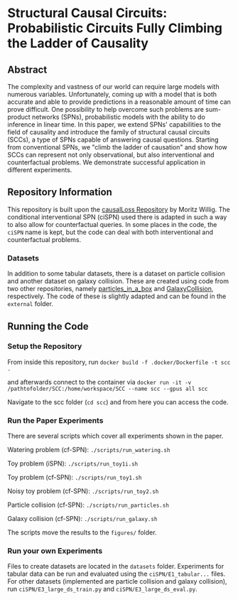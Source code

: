 # Structural Causal Circuits: Probabilistic Circuits Fully Climbing the Ladder of Causality

## Abstract
The complexity and vastness of our world can require large models with numerous variables. Unfortunately, coming up with a model that is both accurate and able to provide predictions in a reasonable amount of time can prove difficult. One possibility to help overcome such problems are sum-product networks (SPNs), probabilistic models with the ability to do inference in linear time. In this paper, we extend SPNs' capabilities to the field of causality and introduce the family of structural causal circuits (SCCs), a type of SPNs capable of answering causal questions. Starting from conventional SPNs, we "climb the ladder of causation" and show how SCCs can represent not only observational, but also interventional and counterfactual problems. We demonstrate successful application in different experiments.

## Repository Information

This repository is built upon the [causalLoss Repository](https://github.com/MoritzWillig/causalLoss) by Moritz Willig. The conditional interventional SPN (ciSPN) used there is adapted in such a way to also allow for counterfactual queries. In some places in the code, the `ciSPN` name is kept, but the code can deal with both interventional and counterfactual problems.

### Datasets

In addition to some tabular datasets, there is a dataset on particle collision and another dataset on galaxy collision. These are created using code from two other repositories, namely [particles_in_a_box](https://github.com/ineporozhnii/particles_in_a_box) and [GalaxyCollision](https://github.com/EnguerranVidal/GalaxyCollision/tree/main), respectively. The code of these is slightly adapted and can be found in the `external` folder.

## Running the Code

### Setup the Repository

From inside this repository, run
`docker build -f .docker/Dockerfile -t scc .`

and afterwards connect to the container via
`docker run -it -v /pathtofolder/SCC:/home/workspace/SCC --name scc --gpus all scc`

Navigate to the scc folder (`cd scc`) and from here you can access the code.

### Run the Paper Experiments

There are several scripts which cover all experiments shown in the paper.

Watering problem (cf-SPN):
`./scripts/run_watering.sh`

Toy problem (iSPN):
`./scripts/run_toy1i.sh`

Toy problem (cf-SPN):
`./scripts/run_toy1.sh`

Noisy toy problem (cf-SPN):
`./scripts/run_toy2.sh`

Particle collision (cf-SPN):
`./scripts/run_particles.sh`

Galaxy collision (cf-SPN):
`./scripts/run_galaxy.sh`

The scripts move the results to the `figures/` folder.

### Run your own Experiments

Files to create datasets are located in the `datasets` folder. Experiments for tabular data can be run and evaluated using the `ciSPN/E1_tabular...` files. For other datasets (implemented are particle collision and galaxy collision), run `ciSPN/E3_large_ds_train.py` and `ciSPN/E3_large_ds_eval.py`.

